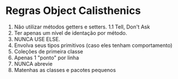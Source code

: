 # Regras Object Calisthenics

1. Não utilizar métodos getters e setters.
   1.1 Tell, Don't Ask
2. Ter apenas um nível de identação por método.
3. NUNCA USE ELSE.
4. Envolva seus tipos primitivos (caso eles tenham comportamento)
5. Coleções de primeira classe
6. Apenas 1 "ponto" por linha
7. NUNCA abrevie
8. Matenhas as classes e pacotes pequenos